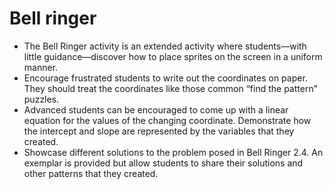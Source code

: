 # Bell ringer

- The Bell Ringer activity is an extended activity where students—with little guidance—discover how to place sprites on the screen in a uniform manner.
- Encourage frustrated students to write out the coordinates on paper. They should treat the coordinates like those common “find the pattern” puzzles.
- Advanced students can be encouraged to come up with a linear equation for the values of the changing coordinate. Demonstrate how the intercept and slope are represented by the variables that they created.
- Showcase different solutions to the problem posed in Bell Ringer 2.4. An exemplar is provided but allow students to share their solutions and other patterns that they created.
